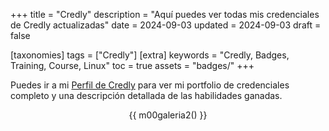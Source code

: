 +++
title = "Credly"
description = "Aquí puedes ver todas mis credenciales de Credly actualizadas"
date = 2024-09-03
updated = 2024-09-03
draft = false

[taxonomies]
tags = ["Credly"]
[extra]
keywords = "Credly, Badges, Training, Course, Linux"
toc = true
assets = "badges/"
+++

Puedes ir a mi [Perfil de Credly](https://www.credly.com/users/luis-ricardo-martinez-diaz) para ver mi portfolio de credenciales completo y una descripción detallada de las habilidades ganadas.

<div style="text-align: center;">

{{ m00galeria2() }}

